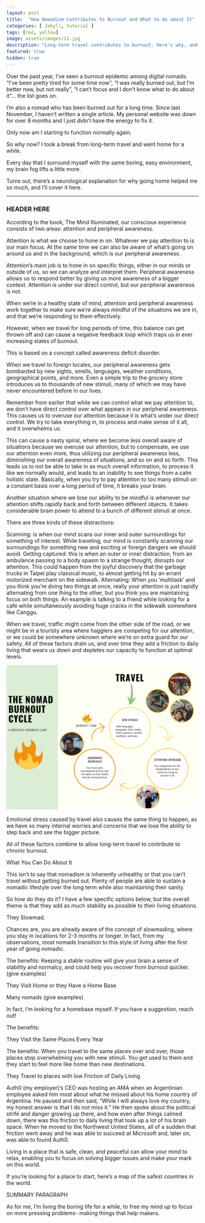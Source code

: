 ```yaml
---
layout: post
title:  "How Nomadism Contributes to Burnout and What to do about It"
categories: [ Jekyll, tutorial ]
tags: [red, yellow]
image: assets/images/11.jpg
description: "Long-term travel contributes to burnout. Here's why, and what you can do about it."
featured: true
hidden: true
---
```


Over the past year, I’ve seen a burnout epidemic among digital nomads. “I’ve been pretty tired for some time now”, “I was really burned out, but I’m better now, but not really”, “I can’t focus and I don’t know what to do about it”... the list goes on.

I’m also a nomad who has been burned out for a long time. Since last November, I haven’t written a single article. My personal website was down for over 8 months and I just didn’t have the energy to fix it.

Only now am I starting to function normally again. 


So why now? I took a break from long-term travel and went home for a while.

Every day that I surround myself with the same boring, easy environment, my brain fog lifts a little more.

Turns out, there’s a neurological explanation for why going home helped me so much, and I’ll cover it here.

---

### HEADER HERE

According to the book, The Mind Illuminated, our conscious experience consists of two areas: attention and peripheral awareness.

Attention is what we choose to hone in on. Whatever we pay attention to is our main focus. At the same time we can also be aware of what’s going on around us and in the background, which is our peripheral awareness.

Attention’s main job is to hone in on specific things, either in our minds or outside of us, so we can analyze and interpret them. Peripheral awareness allows us to respond better by giving us more awareness of a bigger context. Attention is under our direct control, but our peripheral awareness is not.

When we’re in a healthy state of mind, attention and peripheral awareness work together to make sure we’re always mindful of the situations we are in, and that we’re responding to them effectively.

However, when we travel for long periods of time, this balance can get thrown off and can cause a negative feedback loop which traps us in ever increasing states of burnout.

This is based on a concept called awareness deficit disorder. 

When we travel to foreign locales, our peripheral awareness gets bombarded by new sights, smells, languages, weather conditions, geographical points, and more. Even a simple trip to the grocery store introduces us to thousands of new stimuli, many of which we may have never encountered before in our lives.

Remember from earlier that while we can control what we pay attention to, we don’t have direct control over what appears in our peripheral awareness. This causes us to overuse our attention because it is what’s under our direct control. We try to take everything in, to process and make sense of it all, and it overwhelms us. 




This can cause a nasty spiral, where we become less overall aware of situations because we overuse our attention, but to compensate, we use our attention even more, thus utilizing our peripheral awareness less, diminishing our overall awareness of situations, and so on and so forth. This leads us to not be able to take in as much overall information, to process it like we normally would, and leads to an inability to see things from a calm holistic state. Basically, when you try to pay attention to too many stimuli on a constant basis over a long period of time, it breaks your brain.


Another situation where we lose our ability to be mindful is whenever our attention shifts rapidly back and forth between different objects. It takes considerable brain power to attend to a bunch of different stimuli at once. 

There are three kinds of these distractions:

Scanning: is when our mind scans our inner and outer surroundings for something of interest. While traveling, our mind is constantly scanning our surroundings for something new and exciting or foreign dangers we should avoid.
Getting captured: this is when an outer or inner distraction, from an ambulance passing to a body spasm to a strange thought, disrupts our attention. This could happen from the joyful discovery that the garbage trucks in Taipei play classical music, to almost getting hit by an errant motorized merchant on the sidewalk.
Alternating: When you ‘multitask’ and you think you’re doing two things at once, really your attention is just rapidly alternating from one thing to the other, but you think you are maintaining focus on both things. An example is talking to a friend while looking for a cafe while simultaneously avoiding huge cracks in the sidewalk somewhere like Canggu.

When we travel, traffic might come from the other side of the road, or we might be in a touristy area where hagglers are competing for our attention, or we could be somewhere unknown where we’re on extra guard for our safety. All of these factors drain us, and over time they add a friction to daily living that wears us down and depletes our capacity to function at optimal levels.

![Nomad Burnout Cycle](/assets/images/nomad_burnout_cycle.png "Nomad Burnout Cycle")



Emotional stress caused by travel also causes the same thing to happen, as we have so many internal worries and concerns that we lose the ability to step back and see the bigger picture.

All of these factors combine to allow long-term travel to contribute to chronic burnout.

What You Can Do About It

This isn’t to say that nomadism is inherently unhealthy or that you can’t travel without getting burned out. Plenty of people are able to sustain a nomadic lifestyle over the long term while also maintaining their sanity.

So how do they do it? I have a few specific options below, but the overall theme is that they add as much stability as possible to their living situations. 

They Slowmad.


Chances are, you are already aware of the concept of slowmading, where you stay in locations for 2-3 months or longer. In fact, from my observations, most nomads transition to this style of living after the first year of going nomadic.

The benefits: Keeping a stable routine will give your brain a sense of stability and normalcy, and could help you recover from burnout quicker.
(give examples)

They Visit Home or they Have a Home Base

Many nomads (give examples)

In fact, I’m looking for a homebase myself. If you have a suggestion, reach out!

The benefits:

They Visit the Same Places Every Year

The benefits: When you travel to the same places over and over, those places stop overwhelming you with new stimuli. You get used to them and they start to feel more like home than new destinations.

They Travel to places with low Friction of Daily Living

Auth0 (my employer)’s CEO was hosting an AMA when an Argentinian employee asked him most about what he missed about his home country of Argentina. He paused and then said, “While I will always love my country, my honest answer is that I do not miss it.” He then spoke about the political strife and danger growing up there, and how even after things calmed down, there was this friction to daily living that took up a lot of his brain space. When he moved to the Northwest United States, all of a sudden that friction went away and he was able to succeed at Microsoft and, later on, was able to found Auth0. 

Living in a place that is safe, clean, and peaceful can allow your mind to relax, enabling you to focus on solving bigger issues and make your mark on this world.

If you’re looking for a place to start, here’s a map of the safest countries in the world. 






SUMMARY PARAGRAPH



As for me, I’m living the boring life for a while, to free my mind up to focus on more pressing problems- making things that help makers.

